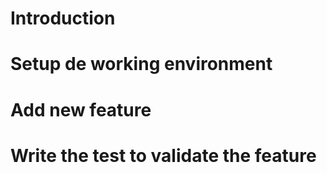 # Introduction

# Setup de working environment

# Add new feature

# Write the test to validate the feature

